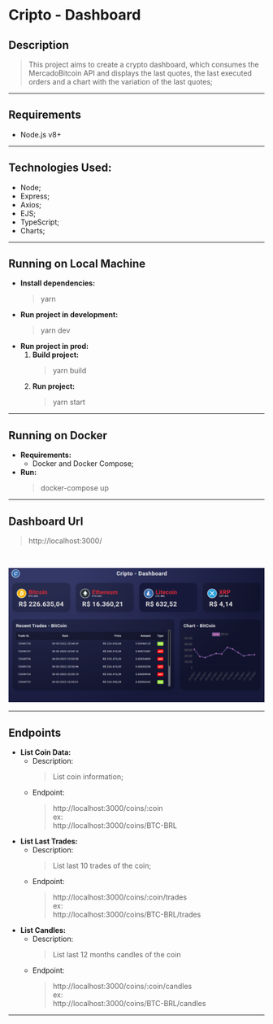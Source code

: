 # Cripto - Dashboard

## Description

> This project aims to create a crypto dashboard, which consumes the MercadoBitcoin API and displays the last quotes, the last executed orders and a chart with the variation of the last quotes;

---

## Requirements
- Node.js v8+

---
## Technologies Used:
- Node;
- Express;
- Axios;
- EJS;
- TypeScript;
- Charts;

---

## Running on Local Machine

- **Install dependencies:**
  > yarn
- **Run project in development:**
  > yarn dev
- **Run project in prod:**
  1. **Build project:**
      > yarn build
  2. **Run project:**
      > yarn start

---

## Running on Docker

- **Requirements:**
  - Docker and Docker Compose;
- **Run:**
    > docker-compose up

---

## Dashboard Url

> http://localhost:3000/

<br>

![DashBoard](./docs/img/print-dashboard.PNG)

---

## Endpoints

- **List Coin Data:**
  - Description:
    > List coin information;
  - Endpoint:
    > http://localhost:3000/coins/:coin
    > <br> ex: <br>
    > http://localhost:3000/coins/BTC-BRL
- **List Last Trades:**
  - Description:
    > List last 10 trades of the coin;
  - Endpoint:
    > http://localhost:3000/coins/:coin/trades
    > <br> ex: <br>
    > http://localhost:3000/coins/BTC-BRL/trades
- **List Candles:**
  - Description:
    > List last 12 months candles of the coin
  - Endpoint:
    > http://localhost:3000/coins/:coin/candles
    > <br> ex: <br>
    > http://localhost:3000/coins/BTC-BRL/candles

---
